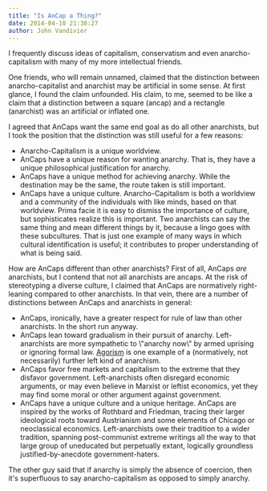 ```yaml
---
title: "Is AnCap a Thing?"
date: 2014-04-10 21:38:27
author: John Vandivier
---
```




I frequently discuss ideas of capitalism, conservatism and even anarcho-capitalism with many of my more intellectual friends.

One friends, who will remain unnamed, claimed that the distinction between anarcho-capitalist and anarchist may be artificial in some sense. At first glance, I found the claim unfounded. His claim, to me, seemed to be like a claim that a distinction between a square (ancap) and a rectangle (anarchist) was an artificial or inflated one.

I agreed that AnCaps want the same end goal as do all other anarchists, but I took the position that the distinction was still useful for a few reasons:
<ul>
	<li>Anarcho-Capitalism is a unique worldview.</li>
	<li>AnCaps have a unique reason for wanting anarchy. That is, they have a unique philosophical justification for anarchy.</li>
	<li>AnCaps have a unique method for achieving anarchy. While the destination may be the same, the route taken is still important.</li>
	<li>AnCaps have a unique culture. Anarcho-Capitalism is both a worldview and a community of the individuals with like minds, based on that worldview. Prima facie it is easy to dismiss the importance of culture, but sophisticates realize this is important. Two anarchists can say the same thing and mean different things by it, because a lingo goes with these subcultures. That is just one example of many ways in which cultural identification is useful; it contributes to proper understanding of what is being said.</li>
</ul>
How are AnCaps different than other anarchists? First of all, AnCaps <em>are</em> anarchists, but I contend that not all anarchists are ancaps. At the risk of stereotyping a diverse culture, I claimed that AnCaps are normatively right-leaning compared to other anarchists. In that vein, there are a number of distinctions between AnCaps and anarchists in general:
<ul>
	<li>AnCaps, ironically, have a greater respect for rule of law than other anarchists. In the short run anyway.</li>
	<li>AnCaps lean toward gradualism in their pursuit of anarchy. Left-anarchists are more sympathetic to \"anarchy now\" by armed uprising or ignoring formal law. <a href=\"http://en.wikipedia.org/w/index.php?title=Agorism&amp;oldid=602787498\">Agorism</a> is one example of a (normatively, not necessarily) further left kind of anarchism.</li>
	<li>AnCaps favor free markets and capitalism to the extreme that they disfavor government. Left-anarchists often disregard economic arguments, or may even believe in Marxist or leftist economics, yet they may find some moral or other argument against government.</li>
	<li>AnCaps have a unique culture and a unique heritage. AnCaps are inspired by the works of Rothbard and Friedman, tracing their larger ideological roots toward Austrianism and some elements of Chicago or neoclassical economics. Left-anarchists owe their tradition to a wider tradition, spanning post-communist extreme writings all the way to that large group of uneducated but perpetually extant, logically groundless justified-by-anecdote government-haters.</li>
</ul>
The other guy said that if anarchy is simply the absence of coercion, then it's superfluous to say anarcho-capitalism as opposed to simply anarchy.